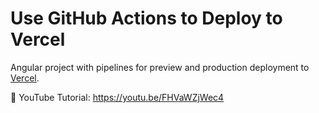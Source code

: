# Use GitHub Actions to Deploy to Vercel

Angular project with pipelines for preview and production deployment to [Vercel](https://vercel.com).

🍿 YouTube Tutorial: https://youtu.be/FHVaWZjWec4
